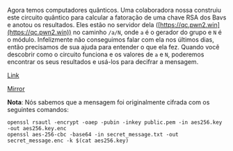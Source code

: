 
Agora temos computadores quânticos. Uma colaboradora nossa construiu este circuito quântico para calcular a fatoração de uma chave RSA dos Bavs
e anotou os resultados. Eles estão no servidor dela ([https://qc.pwn2.win](https://qc.pwn2.win)) no caminho `/a/N`, onde `a` é o gerador do grupo e `N` é o módulo. Infelizmente não conseguimos falar com ela nos últimos dias, então precisamos de sua ajuda para entender o que ela fez. Quando você descobrir como o circuito funciona e os valores de `a` e `N`, poderemos encontrar os seus resultados e usá-los para decifrar a mensagem.

[Link](https://cloud.ufscar.br:8080/v1/AUTH_c93b694078064b4f81afd2266a502511/static.pwn2win.party/back-to-bletchley-park_b349f5d19905bcdf8f4abd01f321f2e05adf0979dcf3b435465deaabbc913dec.tar.gz)

[Mirror](https://static.pwn2win.party/back-to-bletchley-park_b349f5d19905bcdf8f4abd01f321f2e05adf0979dcf3b435465deaabbc913dec.tar.tgz)

**Nota**: Nós sabemos que a mensagem foi originalmente cifrada com os seguintes comandos:

```
openssl rsautl -encrypt -oaep -pubin -inkey public.pem -in aes256.key -out aes256.key.enc
openssl aes-256-cbc -base64 -in secret_message.txt -out secret_message.enc -k $(cat aes256.key)
```
